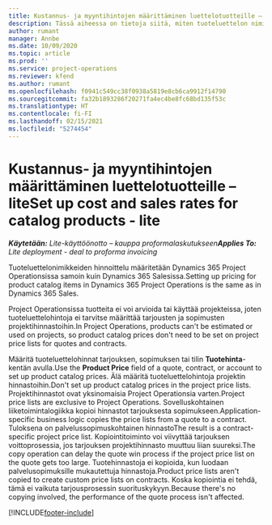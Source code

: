 ```yaml
---
title: Kustannus- ja myyntihintojen määrittäminen luettelotuotteille – lite
description: Tässä aiheessa on tietoja siitä, miten tuoteluettelon nimikkeiden kustannus- ja myyntihinnat määritetään.
author: rumant
manager: Annbe
ms.date: 10/09/2020
ms.topic: article
ms.prod: ''
ms.service: project-operations
ms.reviewer: kfend
ms.author: rumant
ms.openlocfilehash: f0941c549cc38f0938a5819e8cb6ca9912f14790
ms.sourcegitcommit: fa32b1893286f20271fa4ec4be8fc68bd135f53c
ms.translationtype: HT
ms.contentlocale: fi-FI
ms.lasthandoff: 02/15/2021
ms.locfileid: "5274454"
---
```

# <a name="set-up-cost-and-sales-rates-for-catalog-products---lite"></a><span data-ttu-id="8711a-103">Kustannus- ja myyntihintojen määrittäminen luettelotuotteille – lite</span><span class="sxs-lookup"><span data-stu-id="8711a-103">Set up cost and sales rates for catalog products - lite</span></span>

<span data-ttu-id="8711a-104">_**Käytetään:** Lite-käyttöönotto – kauppa proformalaskutukseen_</span><span class="sxs-lookup"><span data-stu-id="8711a-104">_**Applies To:** Lite deployment - deal to proforma invoicing_</span></span>


<span data-ttu-id="8711a-105">Tuoteluettelonimikkeiden hinnoittelu määritetään Dynamics 365 Project Operationsissa samoin kuin Dynamics 365 Salesissa.</span><span class="sxs-lookup"><span data-stu-id="8711a-105">Setting up pricing for product catalog items in Dynamics 365 Project Operations is the same as in Dynamics 365 Sales.</span></span>

<span data-ttu-id="8711a-106">Project Operationsissa tuotteita ei voi arvioida tai käyttää projekteissa, joten tuoteluettelohintoja ei tarvitse määrittää tarjousten ja sopimusten projektihinnastoihin.</span><span class="sxs-lookup"><span data-stu-id="8711a-106">In Project Operations, products can't be estimated or used on projects, so product catalog prices don't need to be set on project price lists for quotes and contracts.</span></span>

<span data-ttu-id="8711a-107">Määritä tuoteluettelohinnat tarjouksen, sopimuksen tai tilin **Tuotehinta**-kentän avulla.</span><span class="sxs-lookup"><span data-stu-id="8711a-107">Use the **Product Price** field of a quote, contract, or account to set up product catalog prices.</span></span> <span data-ttu-id="8711a-108">Älä määritä tuoteluettelohintoja projektin hinnastoihin.</span><span class="sxs-lookup"><span data-stu-id="8711a-108">Don't set up product catalog prices in the project price lists.</span></span> <span data-ttu-id="8711a-109">Projektihinnastot ovat yksinomaisia Project Operationsia varten.</span><span class="sxs-lookup"><span data-stu-id="8711a-109">Project price lists are exclusive to Project Operations.</span></span> <span data-ttu-id="8711a-110">Sovelluskohtainen liiketoimintalogiikka kopioi hinnastot tarjouksesta sopimukseen.</span><span class="sxs-lookup"><span data-stu-id="8711a-110">Application-specific business logic copies the price lists from a quote to a contract.</span></span> <span data-ttu-id="8711a-111">Tuloksena on palvelussopimuskohtainen hinnasto</span><span class="sxs-lookup"><span data-stu-id="8711a-111">The result is a contract-specific project price list.</span></span> <span data-ttu-id="8711a-112">Kopiointitoiminto voi viivyttää tarjouksen voittoprosessia, jos tarjouksen projektihinnasto muuttuu liian suureksi.</span><span class="sxs-lookup"><span data-stu-id="8711a-112">The copy operation can delay the quote win process if the project price list on the quote gets too large.</span></span> <span data-ttu-id="8711a-113">Tuotehinnastoja ei kopioida, kun luodaan palvelusopimuksille mukautettuja hinnastoja.</span><span class="sxs-lookup"><span data-stu-id="8711a-113">Product price lists aren't copied to create custom price lists on contracts.</span></span> <span data-ttu-id="8711a-114">Koska kopiointia ei tehdä, tämä ei vaikuta tarjousprosessin suorituskykyyn.</span><span class="sxs-lookup"><span data-stu-id="8711a-114">Because there's no copying involved, the performance of the quote process isn't affected.</span></span>


[!INCLUDE[footer-include](../../includes/footer-banner.md)]